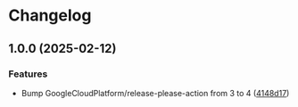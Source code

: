 # Changelog

## 1.0.0 (2025-02-12)


### Features

* Bump GoogleCloudPlatform/release-please-action from 3 to 4 ([4148d17](https://github.com/plavelo/asdf-rainfrog/commit/4148d1799ec651582c66367e40ffeec05226d475))
